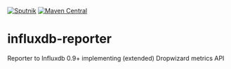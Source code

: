 [![Sputnik](https://sputnik.ci/conf/badge)](https://sputnik.ci/app#/builds/TouK/influxdb-reporter)
[![Maven Central](https://maven-badges.herokuapp.com/maven-central/pl.touk.influxdb-reporter/influxdb-reporter-core_2.12/badge.svg)](https://maven-badges.herokuapp.com/maven-central/pl.touk.influxdb-reporter/influxdb-reporter-core_2.12)

# influxdb-reporter
Reporter to Influxdb 0.9+ implementing (extended) Dropwizard metrics API 
